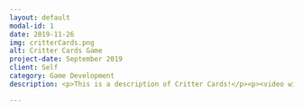 ```yaml
---
layout: default
modal-id: 1
date: 2019-11-26
img: critterCards.png
alt: Critter Cards Game
project-date: September 2019
client: Self
category: Game Development
description: <p>This is a description of Critter Cards!</p><p><video width="710" height="500" controls><source src="img/portfolio/critterCards/critterCardsDemoLQ.mp4" type="video/mp4"></video></p>

---
```

